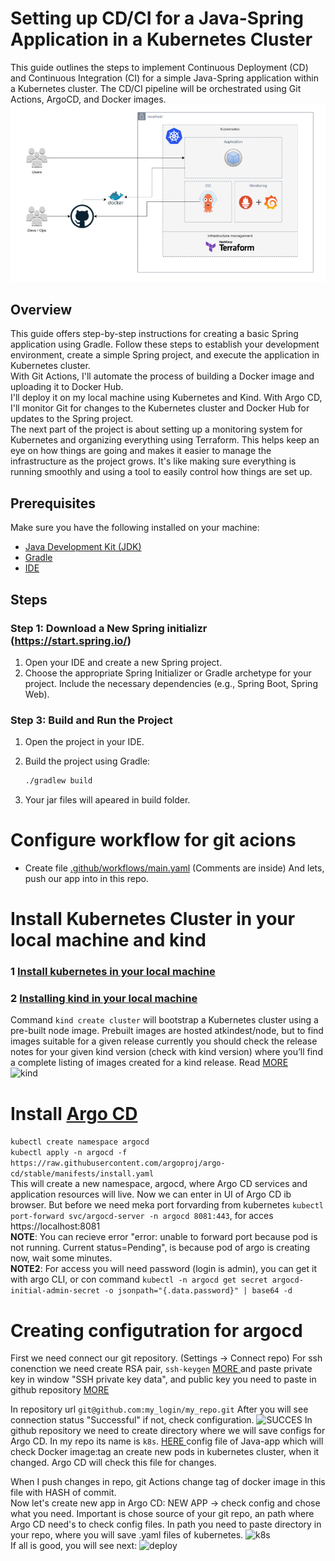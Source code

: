 # Setting up CD/CI for a Java-Spring Application in a Kubernetes Cluster

This guide outlines the steps to implement Continuous Deployment (CD) and Continuous Integration (CI) for a simple Java-Spring application within a Kubernetes cluster. The CD/CI pipeline will be orchestrated using Git Actions, ArgoCD, and Docker images.
![Example](images/schemaCDCI.png)

## Overview

This guide offers step-by-step instructions for creating a basic Spring application using Gradle. Follow these steps to establish your development environment, create a simple Spring project, and execute the application in Kubernetes cluster.  
With Git Actions, I'll automate the process of building a Docker image and uploading it to Docker Hub.  
I'll deploy it on my local machine using Kubernetes and Kind. With Argo CD, I'll monitor Git for changes to the Kubernetes cluster and Docker Hub for updates to the Spring project.  
The next part of the project is about setting up a monitoring system for Kubernetes and organizing everything using Terraform. This helps keep an eye on how things are going and makes it easier to manage the infrastructure as the project grows. It's like making sure everything is running smoothly and using a tool to easily control how things are set up.

## Prerequisites

Make sure you have the following installed on your machine:

- [Java Development Kit (JDK)](https://adoptopenjdk.net/)
- [Gradle](https://gradle.org/)
- [IDE](https://code.visualstudio.com/)

## Steps

### Step 1: Download a New Spring initializr (https://start.spring.io/)

1. Open your IDE and create a new Spring project.
2. Choose the appropriate Spring Initializer or Gradle archetype for your project. Include the necessary dependencies (e.g., Spring Boot, Spring Web).  

### Step 3: Build and Run the Project

1. Open the project in your IDE.
2. Build the project using Gradle:

   ```bash
   ./gradlew build
   
3. Your jar files will apeared in build folder.  

# Configure workflow for git acions

 - Create file [.github/workflows/main.yaml](.github/workflows/main.yaml) (Comments are inside)
   And lets, push our app into in this repo.

# Install Kubernetes Cluster in your local machine and kind

###  1 [ Install kubernetes in your local machine ](https://kubernetes.io/releases/download/)

###  2 [ Installing kind in your local machine ](https://kind.sigs.k8s.io/docs/user/quick-start/#installation)

Command `kind create cluster` will bootstrap a Kubernetes cluster using a pre-built node image. Prebuilt images are hosted atkindest/node, but to find images suitable for a given release currently you should check the release notes for your given kind version (check with kind version) where you’ll find a complete listing of images created for a kind release. Read [ MORE ](https://kind.sigs.k8s.io/docs/user/quick-start/#creating-a-cluster)  
![ kind ](images/kind.jpg)

# Install [ Argo CD ](https://argo-cd.readthedocs.io/en/stable/getting_started/)  
`kubectl create namespace argocd`  
`kubectl apply -n argocd -f https://raw.githubusercontent.com/argoproj/argo-cd/stable/manifests/install.yaml`  
This will create a new namespace, argocd, where Argo CD services and application resources will live. 
Now we can enter in UI of Argo CD ib browser. But before we need meka port forvarding from kubernetes `kubectl port-forward svc/argocd-server -n argocd 8081:443`, for acces https://localhost:8081  
**NOTE**: You can recieve error "error: unable to forward port because pod is not running. Current status=Pending", is because pod of argo is creating now, wait some minutes.  
**NOTE2**: For access you will need password (login is admin), you can get it with argo CLI, or con command `kubectl -n argocd get secret argocd-initial-admin-secret -o jsonpath="{.data.password}" | base64 -d`  

# Creating configutration for argocd
First we need connect our git repository. (Settings -> Connect repo)
For ssh conenction we need create RSA pair, `ssh-keygen` [ MORE ](https://www.ssh.com/academy/ssh/keygen) and paste private key in window "SSH private key data", and public key you need to paste in github repository [ MORE ](https://docs.github.com/en/authentication/connecting-to-github-with-ssh/adding-a-new-ssh-key-to-your-github-account)  


In repository url `git@github.com:my_login/my_repo.git`
After you will see connection status "Successful" if not, check configuration.
![SUCCES](images/success.jpg)
In github repository we need to create directory where we will save configs for Argo CD. In my repo its name is `k8s`.
[ HERE ](k8s/java-app.yaml) config file of Java-app which will check Docker image:tag an create new pods in kubernetes cluster, when it changed. Argo CD will check this file for changes.

When I push changes in repo, git Actions change tag of docker image in this file with HASH of commit.  
Now let's create new app in Argo CD:
NEW APP -> check config and chose what you need. Important is chose source of your git repo, an path where Argo CD need's to check config files.
In path you need to paste directory in your repo, where you will save .yaml files of kubernetes.
![k8s](images/k8spath.jpg)  
If all is good, you will see next:
![ deploy ](images/deploying.jpg)

